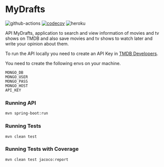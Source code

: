 # MyDrafts

![github-actions](https://github.com/algab/api-mydrafts/actions/workflows/master.yml/badge.svg)
[![codecov](https://codecov.io/gh/algab/api-mydrafts/branch/master/graph/badge.svg?token=4HHIZGIOLW)](https://codecov.io/gh/algab/api-mydrafts)
![heroku](https://img.shields.io/badge/heroku-build-green?logo=heroku&logoColor=white&link=https://api-mydrafts.herokuapp.com/)

API MyDrafts, application to search and view information of movies and tv shows on TMDB and also save movies and tv shows to watch later and write your opinion about them.

To run the API locally you need to create an API Key in [TMDB Developers](https://developers.themoviedb.org/3/getting-started/introduction).

You need to create the following envs on your machine.

```
MONGO_DB
MONGO_USER
MONGO_PASS
MONGO_HOST
API_KEY
```

### Running API

```
mvn spring-boot:run
```

### Running Tests

```
mvn clean test
```

### Running Tests with Coverage

```
mvn clean test jacoco:report
```